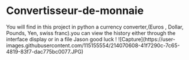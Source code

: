 # Convertisseur-de-monnaie
<p>You will find in this project in python a currency converter,(Euros , Dollar, Pounds, Yen, swiss franc).you can view the history either through the interface display or in a file Jason good luck ! 
![Capture](https://user-images.githubusercontent.com/115155554/214070608-41f7290c-7c65-4819-83f7-dac775bc0077.JPG)</p>
